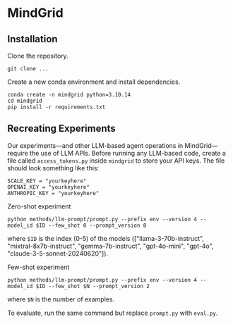 # MindGrid

## Installation
Clone the repository.
```
git clone ...
```
Create a new conda environment and install dependencies.
```
conda create -n mindgrid python=3.10.14
cd mindgrid
pip install -r requirements.txt
```

## Recreating Experiments
Our experiments—and other LLM-based agent operations in MindGrid—require the use of LLM APIs. Before running any LLM-based code, create a file called `access_tokens.py` inside `mindgrid` to store your API keys. The file should look something like this:
```
SCALE_KEY = "yourkeyhere"
OPENAI_KEY = "yourkeyhere"
ANTHROPIC_KEY = "yourkeyhere"
```

Zero-shot experiment
```
python methods/llm-prompt/prompt.py --prefix env --version 4 --model_id $ID --few_shot 0 --prompt_version 0
```
where `$ID` is the index (0-5) of the models (["llama-3-70b-instruct", "mixtral-8x7b-instruct", "gemma-7b-instruct", "gpt-4o-mini", "gpt-4o", "claude-3-5-sonnet-20240620"]).

Few-shot experiment
```
python methods/llm-prompt/prompt.py --prefix env --version 4 --model_id $ID --few_shot $N --prompt_version 2
```
where `$N` is the number of examples.


To evaluate, run the same command but replace `prompt.py` with `eval.py`.
